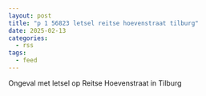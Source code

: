 ```yaml
---
layout: post
title: "p 1 56823 letsel reitse hoevenstraat tilburg"
date: 2025-02-13
categories: 
  - rss
tags: 
  - feed
---
```


Ongeval met letsel op Reitse Hoevenstraat in Tilburg
